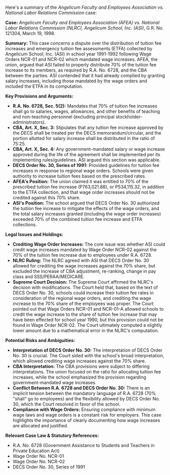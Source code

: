 Here's a summary of the *Angelicum Faculty and Employees Association vs. National Labor Relations Commission* case:

**Case:** *Angelicum Faculty and Employees Association (AFEA) vs. National Labor Relations Commission (NLRC), Angelicum School, Inc. (ASI)*, G.R. No. 121304, March 19, 1998.

**Summary:** This case concerns a dispute over the distribution of tuition fee increases and emergency tuition fee assessments (ETFA) collected by Angelicum School, Inc. (ASI) in school year 1991-1992 following Wage Orders NCR-01 and NCR-02 which mandated wage increases. AFEA, the union, argued that ASI failed to properly distribute 70% of the tuition fee increase to its members, as required by R.A. No. 6728, and the CBA between the parties. ASI contended that it had already complied by granting salary increases, including those mandated by the wage orders and included the ETFA in its computation.

**Key Provisions and Arguments:**

*   **R.A. No. 6728, Sec. 5(2):** Mandates that 70% of tuition fee increases shall go to salaries, wages, allowances, and other benefits of teaching and non-teaching personnel (excluding principal stockholder-administrators).
*   **CBA, Art. X, Sec. 3:** Stipulates that any tuition fee increase approved by the DECS shall be treated per the DECS memorandum/circular, and the portion allotted for salary increase shall be distributed in the ratio of 75:25.
*   **CBA, Art. X, Sec. 4:** Any government-mandated salary or wage increase approved during the life of the agreement shall be implemented per its implementing rules/guidelines. ASI argued this section was applicable.
*   **DECS Order No. 30, Series of 1991:** Provided guidelines for tuition fee increases in response to regional wage orders. Schools were given authority to increase tuition fees based on the prescribed rates.
*   **AFEA's Position:** The union claimed it was entitled to 70% of the prescribed tuition fee increase (P763,021.88), or P534,115.32, in addition to the ETFA collection, and that wage order increases should not be credited against this 70% share.
*   **ASI's Position:** The school argued that DECS Order No. 30 authorized the tuition fee increase to mitigate the effects of the wage orders, and the total salary increases granted (including the wage order increases) exceeded 70% of the combined tuition fee increase and ETFA collections.

**Legal Issues and Holdings:**

*   **Crediting Wage Order Increases:** The core issue was whether ASI could credit wage increases mandated by Wage Order NCR-02 against the 70% of the tuition fee increase due to employees under R.A. 6728.
*   **NLRC Ruling:** The NLRC agreed with ASI that DECS Order No. 30 allowed for crediting the wage increases against the 70% share, but excluded the increase of CBA adjustment, re-ranking, change in pay class and SSS/PERAA/MEDICARE.
*   **Supreme Court Decision:** The Supreme Court affirmed the NLRC's decision with modifications. The Court held that, based on the text of DECS Order No. 30, schools could increase their tuition fee rates in consideration of the regional wage orders, and crediting the wage increase to the 70% share of the employees was proper. The Court pointed out that Wage Orders NCR-01 and NCR-01-A allowed schools to credit the wage increase to the share of tuition fee increase that may have been effected for school year 1990, but this provision could not be found in Wage Order NCR-02. The Court ultimately computed a slightly lower amount due to a mathematical error in the NLRC's computation.

**Potential Risks and Ambiguities:**

*   **Interpretation of DECS Order No. 30:** The interpretation of DECS Order No. 30 is crucial. The Court sided with the school's broad interpretation, which allowed crediting wage increases against the 70% share.
*   **CBA Interpretation:** The CBA provisions were subject to differing interpretations. The union focused on the ratio for allocating tuition fee increases, while the school emphasized the provision regarding government-mandated wage increases.
*   **Conflict Between R.A. 6728 and DECS Order No. 30:** There is an implicit tension between the mandatory language of R.A. 6728 (70% "shall" go to employees) and the flexibility allowed by DECS Order No. 30, which the Court resolved in favor of the school.
*   **Compliance with Wage Orders:** Ensuring compliance with minimum wage laws and wage orders is a constant risk for employers. This case highlights the importance of clearly documenting how wage increases are allocated and justified.

**Relevant Case Law & Statutory References:**

*   R.A. No. 6728 (Government Assistance to Students and Teachers in Private Education Act)
*   Wage Order No. NCR-01
*   Wage Order No. NCR-02
*   DECS Order No. 30, Series of 1991
